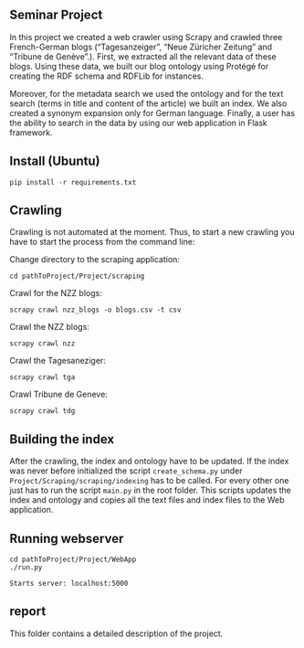 ## Seminar Project


In this project we created a web crawler using Scrapy and crawled three French-German blogs (“Tagesanzeiger”, “Neue Züricher Zeitung” and “Tribune de Genève”.). First, we extracted all the relevant data of these blogs. Using these data, we built our blog ontology using Protégé for creating the RDF schema and RDFLib for instances.

Moreover, for the metadata search we used the ontology and for the text search (terms in title and content of the article) we built an index. We also created a synonym expansion only for German language. Finally, a user has the ability to search in the data by using our web application in Flask framework.


## Install (Ubuntu)

```
pip install -r requirements.txt
```

## Crawling 

Crawling is not automated at the moment. Thus, to start a new crawling you have to start the process from the command line:


Change directory to the scraping application:
```
cd pathToProject/Project/scraping 
```


Crawl for the NZZ blogs:
```
scrapy crawl nzz_blogs -o blogs.csv -t csv
```


Crawl the NZZ blogs:
```
scrapy crawl nzz
```


Crawl the Tagesaneziger:
```
scrapy crawl tga
```


Crawl Tribune de Geneve:
```
scrapy crawl tdg
```

## Building the index


After the crawling, the index and ontology have to be updated. If the index was never before initialized the script `create_schema.py` under `Project/Scraping/scraping/indexing` has to be called. For every other one just has to run the script `main.py` in the root folder. This scripts updates the index and ontology and copies all the text files and index files to the Web application. 


## Running webserver 

```
cd pathToProject/Project/WebApp 
./run.py

Starts server: localhost:5000
```

## report

This folder contains a detailed description of the project.
